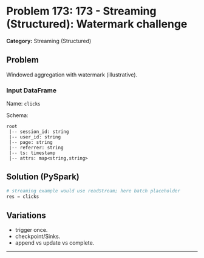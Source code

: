 # Problem 173: 173 - Streaming (Structured): Watermark challenge

**Category:** Streaming (Structured)

## Problem
Windowed aggregation with watermark (illustrative).

### Input DataFrame
Name: `clicks`

Schema:
```
root
 |-- session_id: string
 |-- user_id: string
 |-- page: string
 |-- referrer: string
 |-- ts: timestamp
 |-- attrs: map<string,string>
```

## Solution (PySpark)
```python
# streaming example would use readStream; here batch placeholder
res = clicks
```

## Variations
- trigger once.
- checkpoint/Sinks.
- append vs update vs complete.

---
